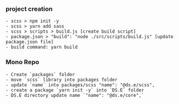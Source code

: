 ### project creation
    - scss > npm init -y
    - scss > yarn add sass
    - scss > scripts > build.js [create build script]
    - package.json > "build": "node ./src/scripts/build.js" [update package.json file]
    - build command: yarn build

### Mono Repo
    - Create `packages` folder
    - move `scss` library into packages folder
    - update `name` into packages/scss "name": "@ds.e/scss",
    - create a package `yarn init -y` into `DS.E` folder
    - DS.E directory update name `"name": "@ds.e/core",`

